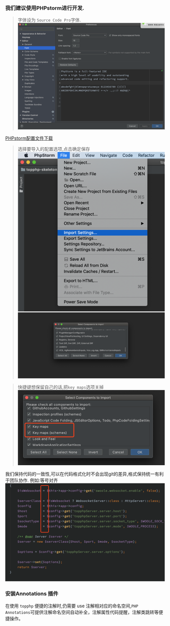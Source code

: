 ### 我们建议使用PHPstorm进行开发.  
> 字体设为 `Source Code Pro`字体.  
> ![](/assets/WX20200206-155821@2x.png)

[PHPstorm配置文件下载](/assets/settings.zip)

>选择要导入的配置选项,点击确定保存
![](/assets/settings.png)![](/assets/settings2.png)

>快捷键想保留自己的话,把`key maps`选项关掉
![](/assets/settings3.png)

我们保持代码的一致性,可以在代码格式化时不会出现git的差异,格式保持统一有利于团队协作.
例如:等号对齐
![](/assets/WX20200206-161139@2x.png)

### 安装Annotations 插件
在使用 `topphp` 便捷的注解时,仍需要 use 注解相对应的命名空间,`PHP Annotations`可提供注解命名空间自动补全，注解属性代码提醒，注解类跳转等便捷操作。